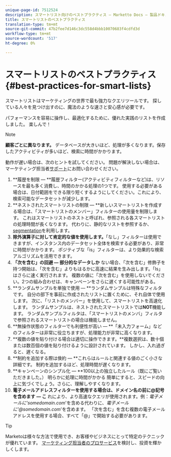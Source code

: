 ```yaml
---
unique-page-id: 7512524
description: スマートリスト向けのベストプラクティス — Marketto Docs — 製品ドキュメント
title: スマートリストのベストプラクティス
translation-type: tm+mt
source-git-commit: 47b2fee7d146c3dc558d4bbb10070683f4cdfd3d
workflow-type: tm+mt
source-wordcount: '517'
ht-degree: 0%

---
```



# スマートリストのベストプラクティス{#best-practices-for-smart-lists}

スマートリストはマーケティングの世界で最も強力なクエリツールです。 探している人々を見つけ出すのに、魔法のような速さと安心感が必要です。

パフォーマンスを容易に操作し、最適化するために、優れた実践のリストを作成しました。 楽しんで！

>[!NOTE]
>
>**顧客ごとに異なります。** データベースが大きいほど、処理が多くなります。保存したアクティビティが多いほど、検索に時間がかかります。
>
>動作が遅い場合は、次のヒントを試してください。 問題が解決しない場合は、マーケティング担当者[サポート](http://support.marketo.com)にお問い合わせください。

1. **履歴を制限 — **履歴フィルター(アクティビティフィルターなど)は、リソースを最も多く消費し、時間のかかる処理の1つです。 使用する必要がある場合は、日付範囲をできる限り短くするようにしてください。これにより、検索可能なデータセットが減少します。
1. **ネストされたスマートリストの制限 — **新しいスマートリストを作成する場合は、「スマートリストのメンバー」フィルターの使用量を制限します。 これはスマートリストのネストと呼ばれ、参照される各スマートリストの処理時間が長くなります。 代わりに、静的なリストを参照するか、[segmentation](../../../../product-docs/personalization/segmentation-and-snippets/segmentation/create-a-segmentation.md)を利用します。
1. **除外演算子に対して肯定的な値を使用します。**「なし」フィルターは使用できますが、インスタンス内のデータセット全体を検索する必要があり、非常に時間がかかります。 ポジティブな「is」フィルターは、より効果的な検索アルゴリズムを活用できます。
1. **「次を含む」の回避 — 部分的なデータしか** ない場合、「次を含む」修飾子を持つ開始は、「次を含む」よりもはるかに高速に結果を生み出します。「Is」はさらに速く実行されます。 複数の値に「次を含む」を使用しないでください。2つの組み合わせは、キャンペーンをさらに遅くする可能性がある。
1. **ランダムサンプルを単独で使用 — **ランダムサンプルは特殊なフィルタです。 自分の部下を事前に作成されたリストに置くために、それ自体で使用します。 次に、「リストのメンバー」を使用して、スマートリストを高速化します。 ランダムサンプルは、ネストされたスマートリストでは&#x200B;**NOT**&#x200B;機能します。 ランダムサンプルフィルタは、「スマートリストのメンバ」フィルタで参照されるスマートリストの場合は機能しません。
1. **無操作状態のフィルターでも利便性が高い — **「未入力フォーム」などのフィルターは非常に役立ちますが、処理能力が非常に高くなります。
1. **複数の値を貼り付ける場合は適切に操作できます。**複数選択は、数十個または数百個の値を貼り付けるように設計されています。 しかし、入れ過ぎると、遅くなる。
1. **制約を追加する際は倹約 — **これらはルールと関連する値のごく小さな詳細です。 制約を追加するほど、処理時間が遅くなります。
1. **キャンペーンのシンプル化 — **100以上の独立したルール（既にご覧いただきました。） 明らかに処理に時間がかかる 簡単にすると、スピードの向上に気づくでしょう。さらに、理解しやすくなります。
1. **電子メールアドレスフィルターを使用する場合は、ドメイン名の前に@記号を含めます** **— こ** れにより、より高速なクエリが使用されます。例：*電子メールに&#39;somedomain.com*&#39;を含める代わりに、*電子メールに&#39;@somedomain.com*&#39;を含めます。 「次を含む」を含む複数の電子メールアドレスを使用する場合、すべて「@」で開始する必要があります。

>[!TIP]
>
>Marketoは様々な方法で使用でき、お客様やビジネスにとって特定のテクニックが優れています。 [マーケティング担当者のプロサービス](http://pages2.marketo.com/72-hour-survival-guide.html)を検討し、投資を輝かしくします。


